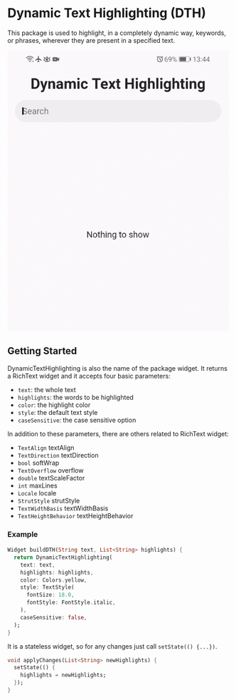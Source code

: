 # Dynamic Text Highlighting (DTH)

This package is used to highlight, in a completely dynamic way, 
keywords, or phrases, wherever they are present in a specified text.

![demo](assets/demo.gif)

## Getting Started

DynamicTextHighlighting is also the name of the package widget. 
It returns a RichText widget and it accepts four basic parameters:

* `text`: the whole text
* `highlights`: the words to be highlighted
* `color`: the highlight color
* `style`: the default text style
* `caseSensitive`: the case sensitive option

In addition to these parameters, there are others related to
RichText widget:

* `TextAlign` textAlign
* `TextDirection` textDirection
* `bool` softWrap
* `TextOverflow` overflow
* `double` textScaleFactor
* `int` maxLines
* `Locale` locale
* `StrutStyle` strutStyle
* `TextWidthBasis` textWidthBasis
* `TextHeightBehavior` textHeightBehavior

### Example

```dart
Widget buildDTH(String text, List<String> highlights) {
  return DynamicTextHighlighting(
    text: text,
    highlights: highlights,
    color: Colors.yellow,
    style: TextStyle(
      fontSize: 18.0,
      fontStyle: FontStyle.italic,
    ),
    caseSensitive: false,
  );
}
```

It is a stateless widget, so for any changes
just call `setState(() {...})`.

```dart
void applyChanges(List<String> newHighlights) {
  setState(() {
    highlights = newHighlights;
  });
}
```
